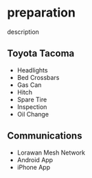# preparation

description

## Toyota Tacoma

- Headlights
- Bed Crossbars
- Gas Can
- Hitch
- Spare Tire
- Inspection
- Oil Change

## Communications

- Lorawan Mesh Network
- Android App
- iPhone App
